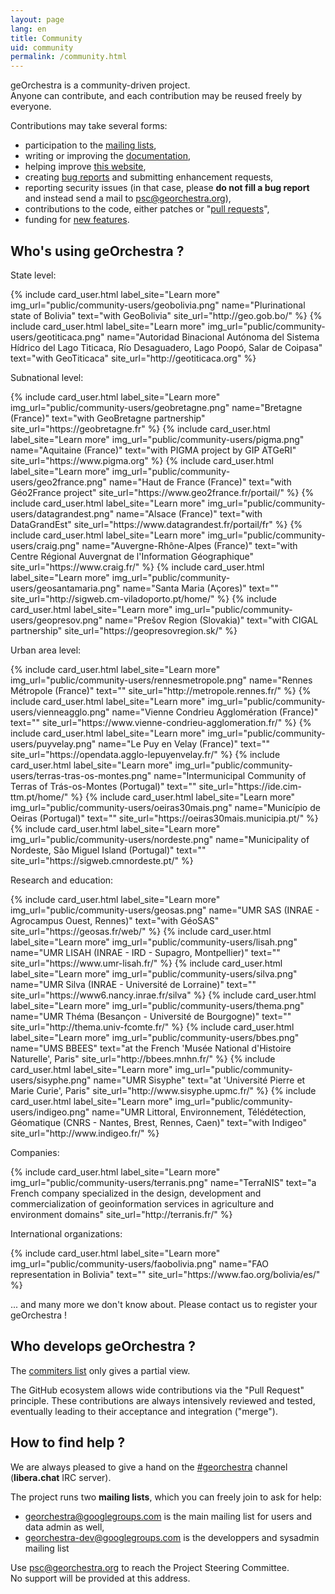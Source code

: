 ```yaml
---
layout: page
lang: en
title: Community
uid: community
permalink: /community.html
---
```


geOrchestra is a community-driven project.  
Anyone can contribute, and each contribution may be reused freely by everyone.

Contributions may take several forms:

 * participation to the [mailing lists](https://groups.google.com/group/georchestra?hl=en),
 * writing or improving the [documentation](https://github.com/georchestra/georchestra/blob/master/README.md),
 * helping improve [this website](https://github.com/georchestra/georchestra.github.io),
 * creating [bug reports](https://github.com/georchestra/georchestra/issues) and submitting enhancement requests,
 * reporting security issues (in that case, please **do not fill a bug report** and instead send a mail to <psc@georchestra.org>),
 * contributions to the code, either patches or "[pull requests](https://help.github.com/articles/creating-a-pull-request)",
 * funding for [new features](https://github.com/georchestra/georchestra/issues?direction=desc&labels=enhancement&page=1&sort=updated&state=open).


## Who's using geOrchestra ?

State level:

<div class="row">
  {% include card_user.html label_site="Learn more" img_url="public/community-users/geobolivia.png" name="Plurinational state of Bolivia" text="with GeoBolivia" site_url="http://geo.gob.bo/" %}
  {% include card_user.html label_site="Learn more" img_url="public/community-users/geotiticaca.png" name="Autoridad Binacional Autónoma del Sistema Hídrico del Lago Titicaca, Río Desaguadero, Lago Poopó, Salar de Coipasa" text="with GeoTiticaca" site_url="http://geotiticaca.org" %}
</div>


Subnational level:

<div class="row">
  {% include card_user.html label_site="Learn more" img_url="public/community-users/geobretagne.png" name="Bretagne (France)" text="with GeoBretagne partnership" site_url="https://geobretagne.fr" %}
  {% include card_user.html label_site="Learn more" img_url="public/community-users/pigma.png" name="Aquitaine (France)" text="with PIGMA project by GIP ATGeRI" site_url="https://www.pigma.org" %}
  {% include card_user.html label_site="Learn more" img_url="public/community-users/geo2france.png" name="Haut de France (France)" text="with Géo2France project" site_url="https://www.geo2france.fr/portail/" %}
  {% include card_user.html label_site="Learn more" img_url="public/community-users/datagrandest.png" name="Alsace (France)" text="with DataGrandEst" site_url="https://www.datagrandest.fr/portail/fr" %}
  {% include card_user.html label_site="Learn more" img_url="public/community-users/craig.png" name="Auvergne-Rhône-Alpes (France)" text="with Centre Régional Auvergnat de l'Information Géographique" site_url="https://www.craig.fr/" %}
  {% include card_user.html label_site="Learn more" img_url="public/community-users/geosantamaria.png" name="Santa Maria (Açores)" text="" site_url="http://sigweb.cm-viladoporto.pt/home/" %}
  {% include card_user.html label_site="Learn more" img_url="public/community-users/geopresov.png" name="Prešov Region (Slovakia)" text="with CIGAL partnership" site_url="https://geopresovregion.sk/" %}
</div>


Urban area level:

<div class="row">
  {% include card_user.html label_site="Learn more" img_url="public/community-users/rennesmetropole.png" name="Rennes Métropole (France)" text="" site_url="http://metropole.rennes.fr/" %}
  {% include card_user.html label_site="Learn more" img_url="public/community-users/vienneagglo.png" name="Vienne Condrieu Agglomération (France)" text="" site_url="https://www.vienne-condrieu-agglomeration.fr/" %}
  {% include card_user.html label_site="Learn more" img_url="public/community-users/puyvelay.png" name="Le Puy en Velay (France)" text="" site_url="https://opendata.agglo-lepuyenvelay.fr/" %}
  {% include card_user.html label_site="Learn more" img_url="public/community-users/terras-tras-os-montes.png" name="Intermunicipal Community of Terras of Trás-os-Montes (Portugal)" text="" site_url="https://ide.cim-ttm.pt/home/" %}
  {% include card_user.html label_site="Learn more" img_url="public/community-users/oeiras30mais.png" name="Município de Oeiras (Portugal)" text="" site_url="https://oeiras30mais.municipia.pt/" %}
  {% include card_user.html label_site="Learn more" img_url="public/community-users/nordeste.png" name="Municipality of Nordeste, São Miguel Island (Portugal)" text="" site_url="https://sigweb.cmnordeste.pt/" %}
</div>


Research and education:

<div class="row">
  {% include card_user.html label_site="Learn more" img_url="public/community-users/geosas.png" name="UMR SAS (INRAE - Agrocampus Ouest, Rennes)" text="with GéoSAS" site_url="https://geosas.fr/web/" %}
  {% include card_user.html label_site="Learn more" img_url="public/community-users/lisah.png" name="UMR LISAH (INRAE - IRD - Supagro, Montpellier)" text="" site_url="https://www.umr-lisah.fr/" %}
  {% include card_user.html label_site="Learn more" img_url="public/community-users/silva.png" name="UMR Silva (INRAE - Université de Lorraine)" text="" site_url="https://www6.nancy.inrae.fr/silva" %}
  {% include card_user.html label_site="Learn more" img_url="public/community-users/thema.png" name="UMR Théma (Besançon - Université de Bourgogne)" text="" site_url="http://thema.univ-fcomte.fr/" %}
  {% include card_user.html label_site="Learn more" img_url="public/community-users/bbes.png" name="UMS BBEES" text="at the French 'Musée National d'Histoire Naturelle', Paris" site_url="http://bbees.mnhn.fr/" %}
  {% include card_user.html label_site="Learn more" img_url="public/community-users/sisyphe.png" name="UMR Sisyphe" text="at 'Université Pierre et Marie Curie', Paris" site_url="http://www.sisyphe.upmc.fr/" %}
  {% include card_user.html label_site="Learn more" img_url="public/community-users/indigeo.png" name="UMR Littoral, Environnement, Télédétection, Géomatique (CNRS - Nantes, Brest, Rennes, Caen)" text="with Indigeo" site_url="http://www.indigeo.fr/" %}
</div>

Companies:

<div class="row">
  {% include card_user.html label_site="Learn more" img_url="public/community-users/terranis.png" name="TerraNIS" text="a French company specialized in the design, development and commercialization of geoinformation services in agriculture and environment domains" site_url="http://terranis.fr/" %}
</div>

International organizations:

<div class="row">
  {% include card_user.html label_site="Learn more" img_url="public/community-users/faobolivia.png" name="FAO representation in Bolivia" text="" site_url="https://www.fao.org/bolivia/es/" %}
</div>

... and many more we don't know about. Please contact us to register your geOrchestra !


## Who develops geOrchestra ?


The [commiters list](https://github.com/orgs/georchestra/people) only gives a partial view.

The GitHub ecosystem allows wide contributions via the "Pull Request" principle. These contributions are always intensively reviewed and tested, eventually leading to their acceptance and integration ("merge").


## How to find help ?

We are always pleased to give a hand on the [#georchestra](https://kiwiirc.com/client/irc.libera.chat/georchestra) channel (**libera.chat** IRC server).

The project runs two **mailing lists**, which you can freely join to ask for help:

 * [georchestra@googlegroups.com](https://groups.google.com/group/georchestra?hl=fr) is the main mailing list for users and data admin as well,
 * [georchestra-dev@googlegroups.com](https://groups.google.com/group/georchestra-dev?hl=fr) is the developpers and sysadmin mailing list

Use psc@georchestra.org to reach the Project Steering Committee.<br />
No support will be provided at this address.
